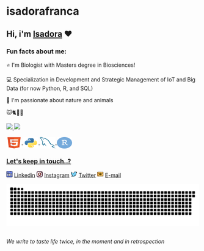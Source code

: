# isadorafranca
## Hi, i'm [Isadora](https://www.instagram.com/thereza.isadora/?hl=pt-br) :heart:

### Fun facts about me: 
:star: I'm Biologist with Masters degree in Biosciences!

:computer: Specialization in Development and Strategic Management of IoT and Big Data (for now Python, R, and SQL)

:rainbow: I'm passionate about nature and animals

🐱🐈🐶👶

 <div>
  <a href="https://github.com/isadorafranca">
  <img height="180em" src="https://github-readme-stats.vercel.app/api?username=isadorafranca&show_icons=true&theme=highcontrast&include_all_commits=true&count_private=true"/>
  <img height="180em" src="https://github-readme-stats.vercel.app/api/top-langs/?username=isadorafranca&layout=compact&langs_count=7&theme=highcontrast"/>
</div>
<div style="display: inline_block"><br>
  <img align="center" alt="Isa-HTML" height="30" width="40" src="https://raw.githubusercontent.com/devicons/devicon/master/icons/html5/html5-original.svg">
  <img align="center" alt="Isa-Python" height="30" width="40" src="https://raw.githubusercontent.com/devicons/devicon/master/icons/python/python-original.svg">
  <img align="center" alt="Isa-MySQL" height="30" width="40" src="https://raw.githubusercontent.com/devicons/devicon/master/icons/mysql/mysql-original.svg">
  <img align="center" alt="Isa-RStudio" height="30" width="40" src="https://raw.githubusercontent.com/devicons/devicon/master/icons/rstudio/rstudio-original.svg">
  
</div>
  
### Let's keep in touch..? 

 <a href="https://www.linkedin.com/in/isadorafranca/"><img src="https://github.com/carinebatista/carinebatista/blob/master/imagens/linkedin.png" width="16"></img></a>  [Linkedin](https://www.linkedin.com/in/isadorafranca/)
 <a href="https://www.instagram.com/thereza.isadora/"><img src="https://github.com/carinebatista/carinebatista/blob/master/imagens/instagram.png" width="16"></img></a>  [Instagram](https://www.instagram.com/thereza.isadora/)
 <a href="https://twitter.com/lafemmesagace"><img src="https://github.com/carinebatista/carinebatista/blob/master/imagens/twitter.png" width="16"></img></a>  [Twitter](https://twitter.com/lafemmesagace)
 <a href="mailto:isadorafranc@gmail.com"><img src="https://github.com/carinebatista/carinebatista/blob/master/imagens/email.png" width="16"></img></a>  [E-mail](mailto:isadorafranc@gmail.com)
  
  ![Snake animation](https://github.com/isadorafranca/isadorafranca/blob/output/github-contribution-grid-snake.svg)
 ##
   *We write to taste life twice, in the moment and in retrospection*

